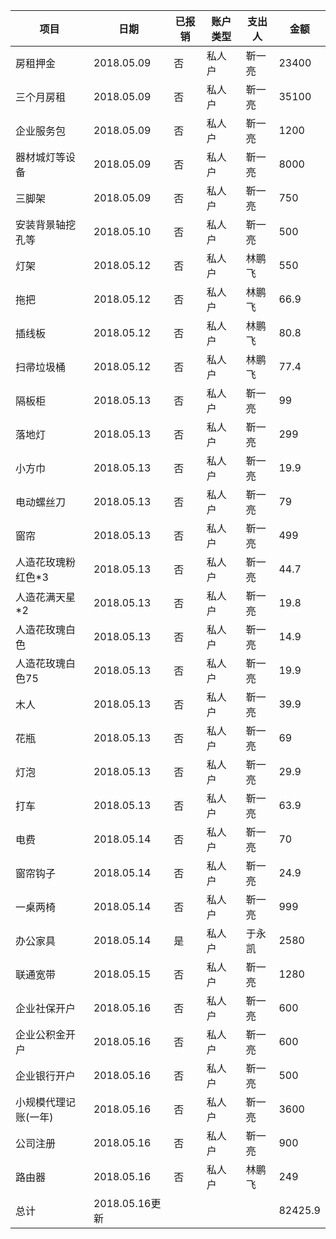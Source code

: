| **项目**      | **日期**       | **已报销** | **账户类型** | **支出人** | **金额**  |
| ----------- | ------------ | ------- | -------- | ------- | ------- |
| 房租押金        | 2018.05.09   | 否       | 私人户      | 靳一亮     | 23400   |
| 三个月房租       | 2018.05.09   | 否       | 私人户      | 靳一亮     | 35100   |
| 企业服务包       | 2018.05.09   | 否       | 私人户      | 靳一亮     | 1200    |
| 器材城灯等设备     | 2018.05.09   | 否       | 私人户      | 靳一亮     | 8000    |
| 三脚架         | 2018.05.09   | 否       | 私人户      | 靳一亮     | 750     |
| 安装背景轴挖孔等    | 2018.05.10   | 否       | 私人户      | 靳一亮     | 500     |
| 灯架          | 2018.05.12   | 否       | 私人户      | 林鹏飞     | 550     |
| 拖把          | 2018.05.12   | 否       | 私人户      | 林鹏飞     | 66.9    |
| 插线板         | 2018.05.12   | 否       | 私人户      | 林鹏飞     | 80.8    |
| 扫帚垃圾桶       | 2018.05.12   | 否       | 私人户      | 林鹏飞     | 77.4    |
| 隔板柜         | 2018.05.13   | 否       | 私人户      | 靳一亮     | 99      |
| 落地灯         | 2018.05.13   | 否       | 私人户      | 靳一亮     | 299     |
| 小方巾         | 2018.05.13   | 否       | 私人户      | 靳一亮     | 19.9    |
| 电动螺丝刀       | 2018.05.13   | 否       | 私人户      | 靳一亮     | 79      |
| 窗帘          | 2018.05.13   | 否       | 私人户      | 靳一亮     | 499     |
| 人造花玫瑰粉红色*3  | 2018.05.13   | 否       | 私人户      | 靳一亮     | 44.7    |
| 人造花满天星*2    | 2018.05.13   | 否       | 私人户      | 靳一亮     | 19.8    |
| 人造花玫瑰白色     | 2018.05.13   | 否       | 私人户      | 靳一亮     | 14.9    |
| 人造花玫瑰白色75   | 2018.05.13   | 否       | 私人户      | 靳一亮     | 19.9    |
| 木人          | 2018.05.13   | 否       | 私人户      | 靳一亮     | 39.9    |
| 花瓶          | 2018.05.13   | 否       | 私人户      | 靳一亮     | 69      |
| 灯泡          | 2018.05.13   | 否       | 私人户      | 靳一亮     | 29.9    |
| 打车          | 2018.05.13   | 否       | 私人户      | 靳一亮     | 63.9    |
| 电费          | 2018.05.14   | 否       | 私人户      | 靳一亮     | 70      |
| 窗帘钩子        | 2018.05.14   | 否       | 私人户      | 靳一亮     | 24.9    |
| 一桌两椅        | 2018.05.14   | 否       | 私人户      | 靳一亮     | 999     |
| 办公家具        | 2018.05.14   | 是       | 私人户      | 于永凯     | 2580    |
| 联通宽带        | 2018.05.15   | 否       | 私人户      | 靳一亮     | 1280    |
| 企业社保开户      | 2018.05.16   | 否       | 私人户      | 靳一亮     | 600     |
| 企业公积金开户     | 2018.05.16   | 否       | 私人户      | 靳一亮     | 600     |
| 企业银行开户      | 2018.05.16   | 否       | 私人户      | 靳一亮     | 500     |
| 小规模代理记账(一年) | 2018.05.16   | 否       | 私人户      | 靳一亮     | 3600    |
| 公司注册        | 2018.05.16   | 否       | 私人户      | 靳一亮     | 900     |
| 路由器         | 2018.05.16   | 否       | 私人户      | 林鹏飞     | 249     |
| 总计          | 2018.05.16更新 |         |          |         | 82425.9 |